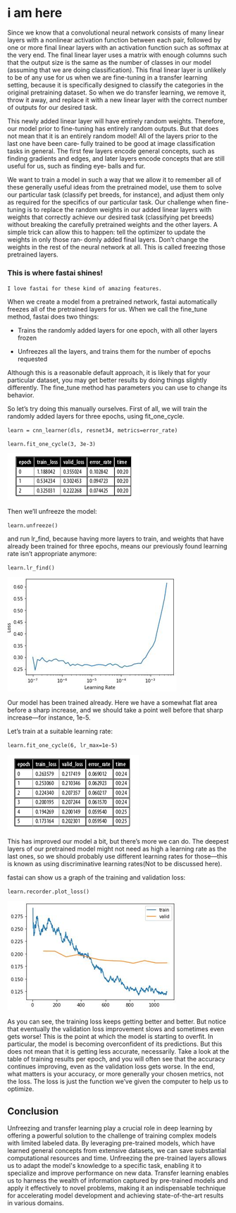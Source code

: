 # i am here

Since we know that a convolutional neural network consists of many linear layers with
a nonlinear activation function between each pair, followed by one or more final linear layers with an activation function such as softmax at the very end. The final linear
layer uses a matrix with enough columns such that the output size is the same as the
number of classes in our model (assuming that we are doing classification).
This final linear layer is unlikely to be of any use for us when we are fine-tuning in a
transfer learning setting, because it is specifically designed to classify the categories in
the original pretraining dataset. So when we do transfer learning, we remove it, throw
it away, and replace it with a new linear layer with the correct number of outputs for
our desired task.

This newly added linear layer will have entirely random weights. Therefore, our
model prior to fine-tuning has entirely random outputs. But that does not mean that it is an entirely random model! All of the layers prior to the last one have been care‐
fully trained to be good at image classification tasks in general. The first few layers encode general concepts, such as finding gradients and
edges, and later layers encode concepts that are still useful for us, such as finding eye‐
balls and fur.


We want to train a model in such a way that we allow it to remember all of these generally useful ideas from the pretrained model, use them to solve our particular task
(classify pet breeds, for instance), and adjust them only as required for the specifics of our particular task.
Our challenge when fine-tuning is to replace the random weights in our added linear
layers with weights that correctly achieve our desired task (classifying pet breeds)
without breaking the carefully pretrained weights and the other layers. A simple trick
can allow this to happen: tell the optimizer to update the weights in only those ran‐
domly added final layers. Don’t change the weights in the rest of the neural network
at all. This is called freezing those pretrained layers.

### This is where fastai shines!
`I love fastai for these kind of amazing features.`

When we create a model from a pretrained network, fastai automatically freezes all of
the pretrained layers for us. When we call the fine_tune method, fastai does two
things:

- Trains the randomly added layers for one epoch, with all other layers frozen

- Unfreezes all the layers, and trains them for the number of epochs requested

Although this is a reasonable default approach, it is likely that for your particular
dataset, you may get better results by doing things slightly differently. The fine_tune
method has parameters you can use to change its behavior.

So let’s try doing this manually ourselves. First of all, we will train the randomly
added layers for three epochs, using fit_one_cycle.

`learn = cnn_learner(dls, resnet34, metrics=error_rate)`

`learn.fit_one_cycle(3, 3e-3)`

![](/images/result.png "model behaviour")

Then we’ll unfreeze the model:


`learn.unfreeze()`

and run lr_find, because having more layers to train, and weights that have
already been trained for three epochs, means our previously found learning rate isn’t
appropriate anymore:

`learn.lr_find()`


![](/images/model.jpg "learning rate finder")

Our model has been trained already. Here we have a somewhat flat area before a sharp increase,
and we should take a point well before that sharp increase—for instance, 1e-5.

Let’s train at a suitable learning rate:

`learn.fit_one_cycle(6, lr_max=1e-5)`

![](/images/lrfind.png )

This has improved our model a bit, but there’s more we can do. The deepest layers of
our pretrained model might not need as high a learning rate as the last ones, so we
should probably use different learning rates for those—this is known as using discriminative learning rates(Not to be discussed here).

fastai can show us a graph of the training and validation loss:

`learn.recorder.plot_loss()`

![](/images/recorder.jpg "recorder")

As you can see, the training loss keeps getting better and better. But notice that eventually the validation loss improvement slows and sometimes even gets worse! This is
the point at which the model is starting to overfit. In particular, the model is becoming overconfident of its predictions. But this does not mean that it is getting less accurate, necessarily. Take a look at the table of training results per epoch, and you will
often see that the accuracy continues improving, even as the validation loss gets
worse. In the end, what matters is your accuracy, or more generally your chosen metrics, not the loss. The loss is just the function we’ve given the computer to help us to
optimize.

## Conclusion

Unfreezing and transfer learning play a crucial role in deep learning by offering a powerful solution to the challenge of training complex models with limited labeled data. By leveraging pre-trained models, which have learned general concepts from extensive datasets, we can save substantial computational resources and time. Unfreezing the pre-trained layers allows us to adapt the model's knowledge to a specific task, enabling it to specialize and improve performance on new data. Transfer learning enables us to harness the wealth of information captured by pre-trained models and apply it effectively to novel problems, making it an indispensable technique for accelerating model development and achieving state-of-the-art results in various domains.

